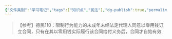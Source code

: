 ```yaml
---
{"文件类别":"学习笔记","tags":["知识点","民法"],"dg-publish":true,"permalink":"/学习笔记studyup/民法总论/零用钱条款/","dgPassFrontmatter":true,"created":"2024-10-27T10:40:54.483+08:00","updated":"2024-10-27T10:42:07.124+08:00"}
---
```


>【参考】德民110：限制行为能力的未成年未经法定代理人同意以零用钱订立合同，只有在其以零用钱实际履行该合同给付义务后，合同才自始有效